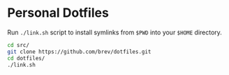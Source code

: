# Personal Dotfiles

Run `./link.sh` script to install symlinks from `$PWD` into your `$HOME` 
directory.

```sh
cd src/
git clone https://github.com/brev/dotfiles.git
cd dotfiles/
./link.sh
```


